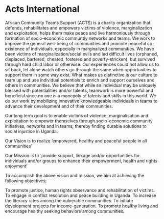 # Acts International

African Community Teams Support (ACTS) is a charity organization that defends, rehabilitates and empowers victims of violence, marginalization and exploitation, helps them make peace and live harmoniously through formation of socio-economic communtiy networks and teams.
We work to improve the general well-being of communities and promote peaceful co-existence of individuals, especially in marginalized communities.
We have been victims of marginalization/social evils and led difficult lives (orphaned, displaced, bartered, cheated, fostered and poverty-stricken), but survived through hard child labor or otherwise.
Our experiences could not allow us to sit back, let alone watch others go through the same when opportunities to support them in some way exist.
What makes us distinctive is our culture to team up and use individual potentials to enrich and support ourselves and others in communities.
We believe that while an individual may be uniquely blessed with potentialities and/or talents, teamwork is more powerful and beneficial since no one is a monopoly of talents and skills in this world.
We do our work by mobilizing innovative knowledgeable individuals in teams to advance their development and of their communities.

Our long term goal is to enable victims of violence, marginalisation and exploitation to empower themselves through socio-economic community initiatives, networks and in teams; thereby finding durable solutions to social injustice in Uganda.

Our Vision is to realize ‘empowered, healthy and peaceful people in all communities’

Our Mission is to ‘provide support, linkage and/or opportunities for individuals and/or groups to enhance their empowerment, health and rights enjoyment’

To accomplish the above vision and mission, we aim at achieving the following objectives;

To promote justice, human rights observance and rehabilitation of victims.
To engage in conflict resolution and peace building in Uganda.
To increase the literacy rates among the vulnerable communities.
To initiate development projects for income-generation.
To promote healthy living and encourage healthy seeking behaviors among communities.